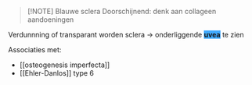 
> [!NOTE] Blauwe sclera
> Doorschijnend: denk aan collageen aandoeningen

Verdunnning of transparant worden sclera -> onderliggende **<span style="background:#40a9ff">uvea</span>** te zien

Associaties met:
- [[osteogenesis imperfecta]] 
- [[Ehler-Danlos]] type 6